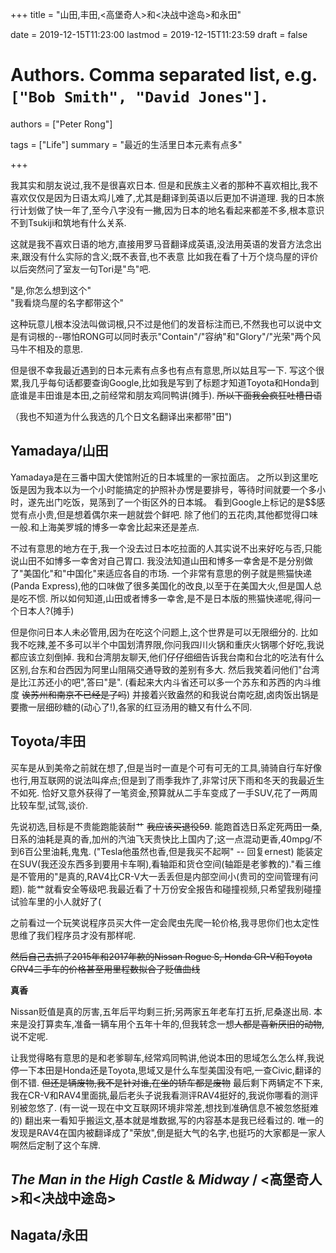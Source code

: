 +++
title = "山田,丰田,<高堡奇人>和<决战中途岛>和永田"

date = 2019-12-15T11:23:00
lastmod = 2019-12-15T11:23:59
draft = false

# Authors. Comma separated list, e.g. `["Bob Smith", "David Jones"]`.
authors = ["Peter Rong"]

tags = ["Life"]
summary = "最近的生活里日本元素有点多"

+++

我其实和朋友说过,我不是很喜欢日本.
但是和民族主义者的那种不喜欢相比,我不喜欢仅仅是因为日语太鸡儿难了,尤其是翻译到英语以后更加不讲道理.
我的日本旅行计划做了快一年了,至今八字没有一撇,因为日本的地名看起来都差不多,根本意识不到Tsukiji和筑地有什么关系.

这就是我不喜欢日语的地方,直接用罗马音翻译成英语,没法用英语的发音方法念出来,跟没有什么实际的含义;既不表音,也不表意
比如我在看了十万个烧鸟屋的评价以后突然问了室友一句Tori是"鸟"吧.

"是,你怎么想到这个"  
"我看烧鸟屋的名字都带这个"  

这种玩意儿根本没法叫做词根,只不过是他们的发音标注而已,不然我也可以说中文是有词根的--哪怕RONG可以同时表示"Contain"/"容纳"和"Glory"/"光荣"两个风马牛不相及的意思.

但是很不幸我最近遇到的日本元素有点多也有点有意思,所以姑且写一下.
写这个很累,我几乎每句话都要查询Google,比如我是写到了标题才知道Toyota和Honda到底谁是丰田谁是本田,之前经常和朋友鸡同鸭讲(摊手).
~~所以下面我会疯狂吐槽日语~~

（我也不知道为什么我选的几个日文名翻译出来都带"田")

## Yamadaya/山田

Yamadaya是在三番中国大使馆附近的日本城里的一家拉面店。
之所以到这里吃饭是因为我本以为一个小时能搞定的护照补办愣是要排号，等待时间就要一个多小时，遂先出门吃饭，晃荡到了一个街区外的日本城。
看到Google上标记的是$$感觉有点小贵,但是想着偶尔来一趟就尝个鲜吧.
除了他们的五花肉,其他都觉得口味一般.和上海美罗城的博多一幸舍比起来还是差点.

不过有意思的地方在于,我一个没去过日本吃拉面的人其实说不出来好吃与否,只能说山田不如博多一幸舍对自己胃口.
我没法知道山田和博多一幸舍是不是分别做了"美国化"和"中国化"来适应各自的市场.
一个非常有意思的例子就是熊猫快递(Panda Express),他的口味做了很多美国化的改良,以至于在美国大火,但是国人总是吃不惯.
所以如何知道,山田或者博多一幸舍,是不是日本版的熊猫快递呢,得问一个日本人?(摊手)

但是你问日本人未必管用,因为在吃这个问题上,这个世界是可以无限细分的.
比如我不吃辣,差不多可以半个中国划清界限,你问我四川火锅和重庆火锅哪个好吃,我说都应该立刻倒掉.
我和台湾朋友聊天,他们仔仔细细告诉我台南和台北的吃法有什么区别,台东和台西因为阿里山阻隔交通导致的差别有多大.
然后我笑着问他们"台湾是比江苏还小的吧",答曰"是".
(看起来大内斗省还可以多一个苏东和苏西的内斗维度 ~~诶苏州和南京不已经是了吗~~)
并接着兴致盎然的和我说台南吃甜,卤肉饭出锅是要撒一层细砂糖的(动心了!),各家的红豆汤用的糖又有什么不同.

## Toyota/丰田

买车是从到美帝之前就在想了,但是当时一直是个可有可无的工具,骑骑自行车好像也行,用互联网的说法叫痒点;但是到了雨季我炸了,非常讨厌下雨和冬天的我最近生不如死.
恰好又意外获得了一笔资金,预算就从二手车变成了一手SUV,花了一两周比较车型,试驾,谈价.

先说初选,目标是不贵能跑能装耐艹 ~~我应该买退役59~~.
能跑首选日系定死两田一桑,日系的油耗是真的香,加州的汽油飞天贵快比上国内了;这一点混动更香,40mpg/不到6百公里油耗,鬼鬼.
("Tesla他虽然也香,但是我买不起啊" -- 回复ernest)
能装定在SUV(我还没东西多到要用卡车啊),看轴距和货仓空间(轴距是老爹教的)."看三维是不管用的"是真的,RAV4比CR-V大一丢丢但是内部空间小(贵司的空间管理有问题).
能艹就看安全等级吧.我最近看了十万份安全报告和碰撞视频,只希望我别碰撞试验车里的小人就好了(

之前看过一个玩笑说程序员买大件一定会爬虫先爬一轮价格,我寻思你们也太定性思维了我们程序员才没有那样呢.

~~然后自己去抓了2015年和2017年款的Nissan Rogue S, Honda CR-V和Toyota CRV4二手车的价格甚至用里程数拟合了贬值曲线~~

**真香**

Nissan贬值是真的厉害,五年后平均剩三折;另两家五年老车打五折,尼桑遂出局.
本来是没打算卖车,准备一辆车用个五年十年的,但我转念一想~~人都是喜新厌旧的动物~~,说不定呢.

让我觉得略有意思的是和老爹聊车,经常鸡同鸭讲,他说本田的思域怎么怎么样,我说停一下本田是Honda还是Toyota,思域又是什么车型美国没有吧,一查Civic,翻译的倒不错.
~~但还是辆废物,我不是针对谁,在坐的轿车都是废物~~
最后剩下两辆定不下来,我在CR-V和RAV4里面挑,最后老头子说我看测评RAV4挺好的,我说你哪看的测评别被忽悠了.
(有一说一现在中文互联网环境非常差,想找到准确信息不被忽悠挺难的)
翻出来一看知乎搬运文,基本就是堆数据,写的内容基本是我已经看过的.
唯一的发现是RAV4在国内被翻译成了"荣放",倒是挺大气的名字,也挺巧的大家都是一家人啊然后定制了这个车牌.


## _The Man in the High Castle_ & _Midway_ / <高堡奇人>和<决战中途岛>



## Nagata/永田

